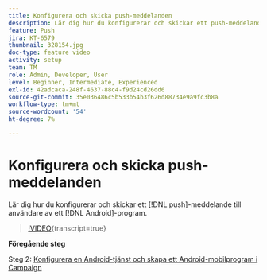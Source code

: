 ```yaml
---
title: Konfigurera och skicka push-meddelanden
description: Lär dig hur du konfigurerar och skickar ett push-meddelande till android-appanvändare.
feature: Push
jira: KT-6579
thumbnail: 328154.jpg
doc-type: feature video
activity: setup
team: TM
role: Admin, Developer, User
level: Beginner, Intermediate, Experienced
exl-id: 42adcaca-248f-4637-88c4-f9d24cd26dd6
source-git-commit: 35e036486c5b533b54b3f626d88734e9a9fc3b8a
workflow-type: tm+mt
source-wordcount: '54'
ht-degree: 7%

---
```


# Konfigurera och skicka push-meddelanden

Lär dig hur du konfigurerar och skickar ett [!DNL push]-meddelande till användare av ett [!DNL Android]-program.

>[!VIDEO](https://video.tv.adobe.com/v/328154?quality=12&learn=on){transcript=true}

**Föregående steg**

Steg 2: [Konfigurera en Android-tjänst och skapa ett Android-mobilprogram i Campaign](/help/tutorial-getting-started-with-push-notifications-for-android/configuring-an-android-service-in-campaign.md)

